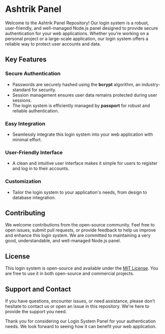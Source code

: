 # Ashtrik Panel

Welcome to the Ashtrik Panel Repository! Our login system is a robust, user-friendly, and well-managed Node.js panel designed to provide secure authentication for your web applications. Whether you're working on a personal project or a large-scale application, our login system offers a reliable way to protect user accounts and data.

## Key Features

### Secure Authentication
- Passwords are securely hashed using the **bcrypt** algorithm, an industry-standard for security.
- Session management ensures user data remains protected during user sessions.
- The login system is efficiently managed by **passport** for robust and reliable authentication.

### Easy Integration
- Seamlessly integrate this login system into your web application with minimal effort.

### User-Friendly Interface
- A clean and intuitive user interface makes it simple for users to register and log in to their accounts.

### Customization
- Tailor the login system to your application's needs, from design to database integration.

## Contributing

We welcome contributions from the open-source community. Feel free to open issues, submit pull requests, or provide feedback to help us improve and enhance this login system. We are committed to maintaining a very good, understandable, and well-managed Node.js panel.

## License

This login system is open-source and available under the [MIT License](https://github.com/asharnotfound/ashtrik_panel/blob/main/LICENSE). You are free to use it in both open-source and commercial projects.

## Support and Contact

If you have questions, encounter issues, or need assistance, please don't hesitate to contact us or open an issue in this repository. We're here to provide the support you need.

Thank you for considering our Login System Panel for your authentication needs. We look forward to seeing how it can benefit your web application.
